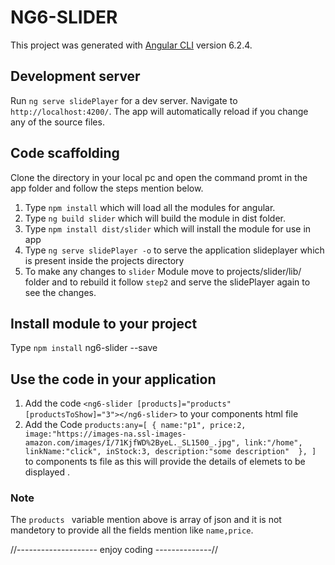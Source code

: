 # NG6-SLIDER

This project was generated with [Angular CLI](https://github.com/angular/angular-cli) version 6.2.4.

## Development server

Run `ng serve slidePlayer` for a dev server. Navigate to `http://localhost:4200/`. The app will automatically reload if you change any of the source files.

## Code scaffolding

Clone the directory in your local pc and open the command promt in the app folder and follow the steps mention below.

1. Type `npm install` which will load all the modules for angular.
2. Type `ng build slider` which will build the module in dist folder.
3. Type `npm install dist/slider` which will install the module for use in app
4. Type `ng serve slidePlayer -o` to serve the application slideplayer which is present inside the projects directory
5. To make any changes to `slider` Module move to projects/slider/lib/ folder and to rebuild it follow `step2` and serve the slidePlayer again to see the changes. 


## Install module to your project

Type `npm install` ng6-slider --save

## Use the code in your application
 
1. Add the code `<ng6-slider [products]="products" [productsToShow]="3"></ng6-slider>` to your components html file
2. Add the Code `products:any=[
	  {
		  name:"p1",
		  price:2,
		  image:"https://images-na.ssl-images-amazon.com/images/I/71KjfWD%2ByeL._SL1500_.jpg",
		  link:"/home",
		  linkName:"click",
		  inStock:3,
		  description:"some description" 
    },
  ]
  `
  to components ts file as this will provide the details of elemets to be displayed .
  
  ### Note
  The `products ` variable mention above is array of json and it is not mandetory to provide all the fields mention like `name,price`.

//-------------------- enjoy coding --------------//




